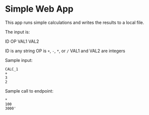 # Simple Web App

This app runs simple calculations and writes the results to a local file.

The input is:

ID
OP
VAL1
VAL2

ID is any string
OP is `+`, `-`, `*`, or `/`
VAL1 and VAL2 are integers

Sample input:

```
CALC_1
+
3
2
```

Sample call to endpoint:

```curl -X POST localhost:8080 --data 'CALC_2                                    
*
100
3000'
```

